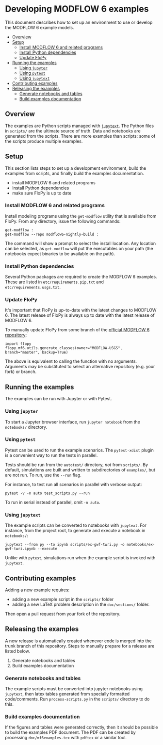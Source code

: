 # Developing MODFLOW 6 examples

This document describes how to set up an environment to use or develop the MODFLOW 6 example models.

<!-- START doctoc generated TOC please keep comment here to allow auto update -->
<!-- DON'T EDIT THIS SECTION, INSTEAD RE-RUN doctoc TO UPDATE -->


- [Overview](#overview)
- [Setup](#setup)
  - [Install MODFLOW 6 and related programs](#install-modflow-6-and-related-programs)
  - [Install Python dependencies](#install-python-dependencies)
  - [Update FloPy](#update-flopy)
- [Running the examples](#running-the-examples)
  - [Using `jupyter`](#using-jupyter)
  - [Using `pytest`](#using-pytest)
  - [Using `jupytext`](#using-jupytext)
- [Contributing examples](#contributing-examples)
- [Releasing the examples](#releasing-the-examples)
  - [Generate notebooks and tables](#generate-notebooks-and-tables)
  - [Build examples documentation](#build-examples-documentation)

<!-- END doctoc generated TOC please keep comment here to allow auto update -->

## Overview

The examples are Python scripts managed with [`jupytext`](https://github.com/mwouts/jupytext). The Python files in `scripts/` are the ultimate source of truth. Data and notebooks are generated from the scripts. There are more examples than scripts: some of the scripts produce multiple examples.

## Setup

This section lists steps to set up a development environment, build the examples from scripts, and finally build the examples documentation.

- install MODFLOW 6 and related programs
- Install Python dependencies
- make sure FloPy is up to date

### Install MODFLOW 6 and related programs

Install modeling programs using the `get-modflow` utility that is available from FloPy. From any directory, issue the following commands:

```commandline
get-modflow :
get-modflow --repo modflow6-nightly-build :
```

The command will show a prompt to select the install location. Any location can be selected, as `get-modflow` will put the executables on your path (the notebooks expect binaries to be available on the path).

### Install Python dependencies

Several Python packages are required to create the MODFLOW 6 examples. These are listed in `etc/requirements.pip.txt` and `etc/requirements.usgs.txt`.

### Update FloPy

It's important that FloPy is up-to-date with the latest changes to MODFLOW 6. The latest release of FloPy is always up to date with the latest release of MODFLOW 6.

To manually update FloPy from some branch of the [official MODFLOW 6 repository](https://github.com/MODFLOW-USGS/modflow6):

```commandline
import flopy
flopy.mf6.utils.generate_classes(owner="MODFLOW-USGS", branch="master", backup=True)
```

The above is equivalent to calling the function with no arguments. Arguments may be substituted to select an alternative repository (e.g. your fork) or branch.

## Running the examples

The examples can be run with Jupyter or with Pytest.

### Using `jupyter`

To start a Jupyter browser interface, run `jupyter notebook` from the `notebooks/` directory.

### Using `pytest`

Pytest can be used to run the example scenarios. The `pytest-xdist` plugin is a convenient way to run the tests in parallel.

Tests should be run from the `autotest/` directory, *not* from `scripts/`. By default, simulations are built and written to subdirectories of `examples/`, but are not run. To run, use the `--run` flag.

For instance, to test run all scenarios in parallel with verbose output:

```shell
pytest -v -n auto test_scripts.py --run
```

To run in serial instead of parallel, omit `-n auto`.

### Using `jupytext`

The example scripts can be converted to notebooks with `jupytext`. For instance, from the project root, to generate and execute a notebook in `notebooks/`:

```shell
jupytext --from py --to ipynb scripts/ex-gwf-twri.py -o notebooks/ex-gwf-twri.ipynb --execute
```

Unlike with `pytest`, simulations run when the example script is invoked with `jupytext`.

## Contributing examples

Adding a new example requires:

* adding a new example script in the `scripts/` folder
* adding a new LaTeX problem description in the `doc/sections/` folder.

Then open a pull request from your fork of the repository.

## Releasing the examples

A new release is automatically created whenever code is merged into the trunk branch of this repository. Steps to manually prepare for a release are listed below.

1. Generate notebooks and tables
2. Build examples documentation

### Generate notebooks and tables

The example scripts must be converted into jupyter notebooks using `jupytext`, then latex tables generated from specially formatted code/comments. Run `process-scripts.py` in the `scripts/` directory to do this.

### Build examples documentation

If the figures and tables were generated correctly, then it should be possible to build the examples PDF document. The PDF can be created by processing `doc/mf6examples.tex` with `pdftex` or a similar tool.
